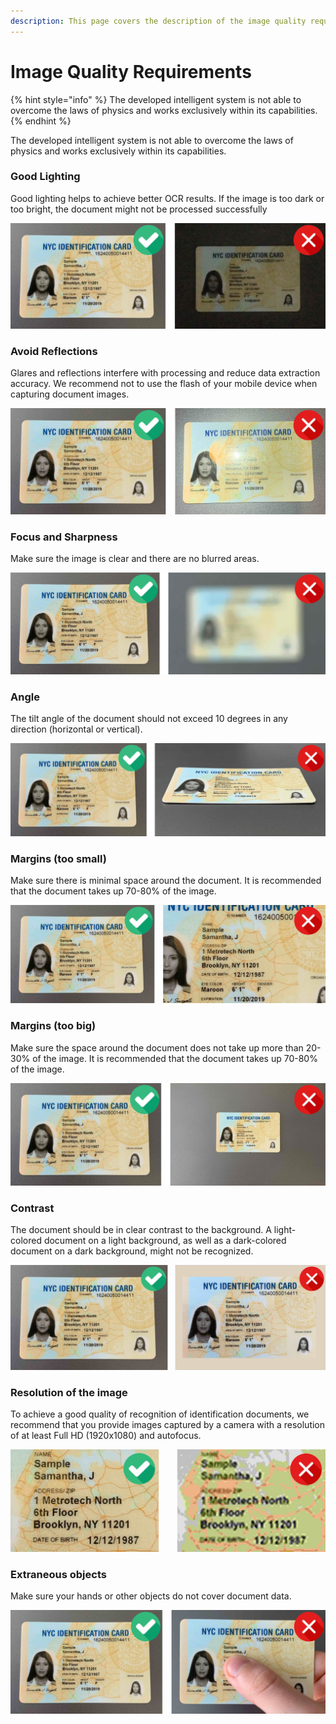 ```yaml
---
description: This page covers the description of the image quality requirements
---
```


# Image Quality Requirements

{% hint style="info" %}
The developed intelligent system is not able to overcome the laws of physics and works exclusively within its capabilities.
{% endhint %}

The developed intelligent system is not able to overcome the laws of physics and works exclusively within its capabilities.

### Good Lighting

Good lighting helps to achieve better OCR results. If the image is too dark or too bright, the document might not be processed successfully

![](../.gitbook/assets/1.jpg)

### Avoid Reflections

Glares and reflections interfere with processing and reduce data extraction accuracy. We recommend not to use the flash of your mobile device when capturing document images.

![](../.gitbook/assets/2.jpg)

### Focus and Sharpness

Make sure the image is clear and there are no blurred areas.

![](../.gitbook/assets/3.jpg)

### Angle

The tilt angle of the document should not exceed 10 degrees in any direction (horizontal or vertical).

![](../.gitbook/assets/4.jpg)

### Margins (too small)

Make sure there is minimal space around the document. It is recommended that the document takes up 70-80% of the image.

![](../.gitbook/assets/5.jpg)

### Margins (too big)

Make sure the space around the document does not take up more than 20-30% of the image. It is recommended that the document takes up 70-80% of the image.

![](../.gitbook/assets/6.jpg)

### Contrast

The document should be in clear contrast to the background. A light-colored document on a light background, as well as a dark-colored document on a dark background, might not be recognized.

![](../.gitbook/assets/7.jpg)

### Resolution of the image

To achieve a good quality of recognition of identification documents, we recommend that you provide images captured by a camera with a resolution of at least Full HD (1920x1080) and autofocus.

![](../.gitbook/assets/8.jpg)

### Extraneous objects

Make sure your hands or other objects do not cover document data.

![](../.gitbook/assets/9.jpg)
